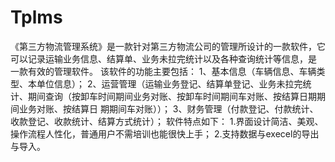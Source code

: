 # Tplms
 《第三方物流管理系统》是一款针对第三方物流公司的管理所设计的一款软件，它可以记录运输业务信息、结算单、业务未拉完统计以及各种查询统计等信息，是 一款有效的管理软件。 该软件的功能主要包括： 1、基本信息（车辆信息、车辆类型、本单位信息）； 2、运营管理（运输业务登记、结算单登记、业务未拉完统计、期间查询（按卸车时间期间业务对账、按卸车时间期间车对账、按结算日期期间业务对账、按结算日 期期间车对账））； 3、财务管理（付款登记、付款统计、收款登记、收款统计、结算方式统计）； 软件特点如下： 1.界面设计简洁、美观、操作流程人性化，普通用户不需培训也能很快上手； 2.支持数据与execel的导出与导入。
